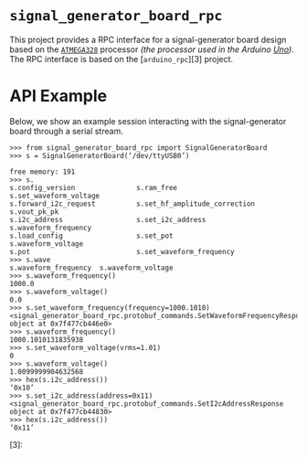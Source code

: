 # `signal_generator_board_rpc` #

This project provides a RPC interface for a signal-generator board design based
on the [`ATMEGA328`][1] processor _(the processor used in the Arduino
[Uno][2])_.  The RPC interface is based on the [`arduino_rpc`][3] project.


# API Example #

Below, we show an example session interacting with the signal-generator board
through a serial stream.

    >>> from signal_generator_board_rpc import SignalGeneratorBoard
    >>> s = SignalGeneratorBoard(‘/dev/ttyUSB0’)

    free memory: 191
    >>> s.
    s.config_version               s.ram_free                     s.set_waveform_voltage
    s.forward_i2c_request          s.set_hf_amplitude_correction  s.vout_pk_pk
    s.i2c_address                  s.set_i2c_address              s.waveform_frequency
    s.load_config                  s.set_pot                      s.waveform_voltage
    s.pot                          s.set_waveform_frequency
    >>> s.wave
    s.waveform_frequency  s.waveform_voltage
    >>> s.waveform_frequency()
    1000.0
    >>> s.waveform_voltage()
    0.0
    >>> s.set_waveform_frequency(frequency=1000.1010)
    <signal_generator_board_rpc.protobuf_commands.SetWaveformFrequencyResponse object at 0x7f477cb446e0>
    >>> s.waveform_frequency()
    1000.1010131835938
    >>> s.set_waveform_voltage(vrms=1.01)
    0
    >>> s.waveform_voltage()
    1.0099999904632568
    >>> hex(s.i2c_address())
    ‘0x10’
    >>> s.set_i2c_address(address=0x11)
    <signal_generator_board_rpc.protobuf_commands.SetI2cAddressResponse object at 0x7f477cb44830>
    >>> hex(s.i2c_address())
    ‘0x11’


[1]: http://www.atmel.ca/devices/ATMEGA328.aspx
[2]: http://arduino.cc/en/Main/arduinoBoardUno
[3]: 
